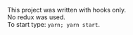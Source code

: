This project was written with hooks only.  
No redux was used.  
To start type: `yarn; yarn start`.
